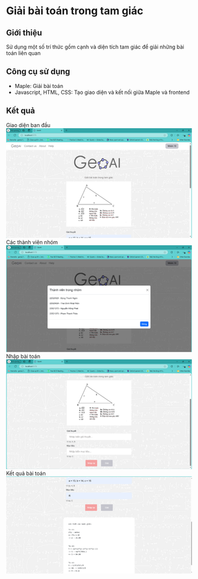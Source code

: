 # Giải bài toán trong tam giác
## Giới thiệu
Sử dụng một số trí thức gồm cạnh và diện tích tam giác để giải những bài toán liên quan
## Công cụ sử dụng
- Maple: Giải bài toán
- Javascript, HTML, CSS: Tạo giao diện và kết nối giữa Maple và frontend
## Kết quả
Giao diện ban đầu
![Giao diện đầu](pic/begin.png)
Các thành viên nhóm
![Các thành viên nhóm](pic/members.png)
Nhập bài toán
![Nhập bài toánt](pic/input.png)
Kết quả bài toán
![Kết quả bài toán](pic/output.png)
